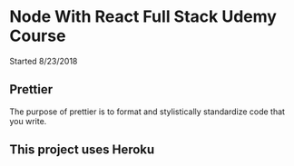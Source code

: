# Node With React Full Stack Udemy Course

Started 8/23/2018

## Prettier

The purpose of prettier is to format and stylistically standardize code that you write.

## This project uses Heroku


